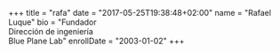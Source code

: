 +++
title = "rafa"
date = "2017-05-25T19:38:48+02:00"
name = "Rafael Luque"
bio = "Fundador<br> Dirección de ingeniería<br/> Blue Plane Lab"
enrollDate = "2003-01-02"
+++

